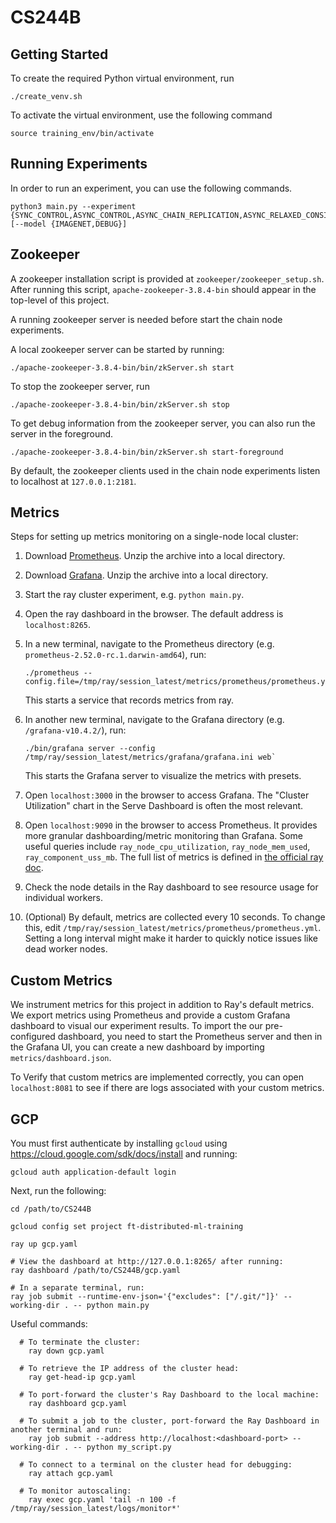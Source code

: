 # CS244B

## Getting Started

To create the required Python virtual environment, run

```
./create_venv.sh
```

To activate the virtual environment, use the following command

```
source training_env/bin/activate
```

## Running Experiments

In order to run an experiment, you can use the following commands.

```
python3 main.py --experiment {SYNC_CONTROL,ASYNC_CONTROL,ASYNC_CHAIN_REPLICATION,ASYNC_RELAXED_CONSISTENCY,DEBUG_NO_CHECKPOINTING,DEBUG_DISK_CHECKPOINTING,DEBUG_OBJECT_STORE_CHECKPOINTING} [--model {IMAGENET,DEBUG}]
```

## Zookeeper

A zookeeper installation script is provided at `zookeeper/zookeeper_setup.sh`. After running this script, `apache-zookeeper-3.8.4-bin` should appear in the top-level of this project.

A running zookeeper server is needed before start the chain node experiments.

A local zookeeper server can be started by running:

```
./apache-zookeeper-3.8.4-bin/bin/zkServer.sh start
```

To stop the zookeeper server, run

```
./apache-zookeeper-3.8.4-bin/bin/zkServer.sh stop
```

To get debug information from the zookeeper server, you can also run the server
in the foreground.

```
./apache-zookeeper-3.8.4-bin/bin/zkServer.sh start-foreground
```

By default, the zookeeper clients used in the chain node experiments listen to
localhost at `127.0.0.1:2181`.

## Metrics

Steps for setting up metrics monitoring on a single-node local cluster:

1. Download [Prometheus](https://prometheus.io/download/). Unzip the
   archive into a local directory.

2. Download [Grafana](https://grafana.com/grafana/download). Unzip the
   archive into a local directory.

3. Start the ray cluster experiment, e.g. `python main.py`.

4. Open the ray dashboard in the browser. The default address is
   `localhost:8265`.

5. In a new terminal, navigate to the Prometheus directory (e.g.
   `prometheus-2.52.0-rc.1.darwin-amd64`), run:

   ```
   ./prometheus --config.file=/tmp/ray/session_latest/metrics/prometheus/prometheus.yml
   ```

   This starts a service that records metrics from ray.

6. In another new terminal, navigate to the Grafana directory (e.g.
   `/grafana-v10.4.2/`), run:

   ```
   ./bin/grafana server --config /tmp/ray/session_latest/metrics/grafana/grafana.ini web`
   ```

   This starts the Grafana server to visualize the metrics with
   presets.

7. Open `localhost:3000` in the browser to access Grafana. The
   "Cluster Utilization" chart in the Serve Dashboard is often the
   most relevant.

8. Open `localhost:9090` in the browser to access Prometheus. It
   provides more granular dashboarding/metric monitoring than Grafana.
   Some useful queries include `ray_node_cpu_utilization`,
   `ray_node_mem_used`, `ray_component_uss_mb`. The full list of
   metrics is defined in [the official ray doc](https://docs.ray.io/en/latest/ray-observability/reference/system-metrics.html).

9. Check the node details in the Ray dashboard to see resource usage
   for individual workers.

10. (Optional) By default, metrics are collected every 10 seconds. To
    change this, edit `/tmp/ray/session_latest/metrics/prometheus/prometheus.yml`.
    Setting a long interval might make it harder to quickly notice
    issues like dead worker nodes.

## Custom Metrics

We instrument metrics for this project in addition to Ray's default metrics. We export metrics using Prometheus and provide a custom Grafana dashboard to visual our experiment results. To import the our pre-configured dashboard, you need to start the Prometheus server and then in the Grafana UI, you can create a new dashboard by importing `metrics/dashboard.json`.

To Verify that custom metrics are implemented correctly, you can open `localhost:8081` to see if there are logs associated with your custom metrics.

## GCP

You must first authenticate by installing `gcloud` using https://cloud.google.com/sdk/docs/install and running:

```
gcloud auth application-default login
```

Next, run the following:

```
cd /path/to/CS244B

gcloud config set project ft-distributed-ml-training

ray up gcp.yaml

# View the dashboard at http://127.0.0.1:8265/ after running:
ray dashboard /path/to/CS244B/gcp.yaml

# In a separate terminal, run:
ray job submit --runtime-env-json='{"excludes": ["/.git/"]}' --working-dir . -- python main.py
```

Useful commands:

```
  # To terminate the cluster:
    ray down gcp.yaml

  # To retrieve the IP address of the cluster head:
    ray get-head-ip gcp.yaml

  # To port-forward the cluster's Ray Dashboard to the local machine:
    ray dashboard gcp.yaml

  # To submit a job to the cluster, port-forward the Ray Dashboard in another terminal and run:
    ray job submit --address http://localhost:<dashboard-port> --working-dir . -- python my_script.py

  # To connect to a terminal on the cluster head for debugging:
    ray attach gcp.yaml

  # To monitor autoscaling:
    ray exec gcp.yaml 'tail -n 100 -f /tmp/ray/session_latest/logs/monitor*'
```
